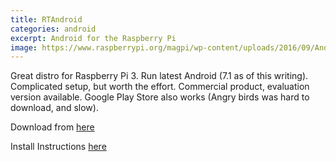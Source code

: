 ```yaml
---
title: RTAndroid
categories: android
excerpt: Android for the Raspberry Pi
image: https://www.raspberrypi.org/magpi/wp-content/uploads/2016/09/Android_Raspberry_pi.jpg
---
```


Great distro for Raspberry Pi 3. Run latest Android (7.1 as of this writing). Complicated setup, but worth the effort. Commercial product,
evaluation version available. Google Play Store also works (Angry birds was hard to download, and slow).

Download from [here](https://git.embedded.rwth-aachen.de/rtandroid/downloads/raspberry-pi/)

Install Instructions [here](https://groups.google.com/forum/#!forum/android-rpi)
